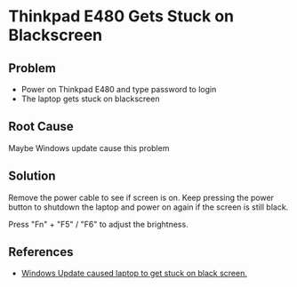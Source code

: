 # Thinkpad E480 Gets Stuck on Blackscreen

## Problem
* Power on Thinkpad E480 and type password to login
* The laptop gets stuck on blackscreen

## Root Cause
Maybe Windows update cause this problem

## Solution
Remove the power cable to see if screen is on.
Keep pressing the power button to shutdown the laptop and power on again if the screen is still black.

Press "Fn" + "F5" / "F6" to adjust the brightness.

## References
* [Windows Update caused laptop to get stuck on black screen.](https://learn.microsoft.com/en-us/answers/questions/3868269/windows-update-caused-laptop-to-get-stuck-on-black)
